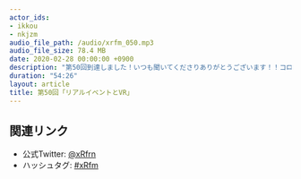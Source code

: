 ```yaml
---
actor_ids:
- ikkou
- nkjzm
audio_file_path: /audio/xrfm_050.mp3
audio_file_size: 78.4 MB
date: 2020-02-28 00:00:00 +0900
description: "第50回到達しました！いつも聞いてくださりありがとうございます！！コロナウイルスのイベント中止要請の話題を始め、whynow、avatar-inのテレイグジスタンス、スターバックスさくら2020 AR 第2弾、スペースチャンネル5VR、Comic Vket、Luppet Cafe、スミソニアン博物館の2D/3Dモデル公開、コロプラがバーチャルタレント募集、XR Kaigi 2019の動画資料公開、xRLT vol.3、UIT meetupのcluster開催、#withARハッカソン について話しました。また最後に、コロナに関連して中止が相次ぐリアルイベントについて再度どんな意義があるのかについてディスカッションしました。"
duration: "54:26"
layout: article
title: 第50回「リアルイベントとVR」
---
```


## 関連リンク

- 公式Twitter: [@xRfrn](https://twitter.com/xrfrn)
- ハッシュタグ: [#xRfm](https://twitter.com/hashtag/xRfm?src=hash)